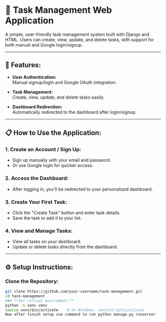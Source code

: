 # 📝 Task Management Web Application

A simple, user-friendly task management system built with Django and HTML. Users can create, view, update, and delete tasks, with support for both manual and Google login/signup.

---

## 🚀 **Features:**

- **User Authentication:**  
  Manual signup/login and Google OAuth integration.
  
- **Task Management:**  
  Create, view, update, and delete tasks easily.

- **Dashboard Redirection:**  
  Automatically redirected to the dashboard after login/signup.

---

## 📋 **How to Use the Application:**

### 1. **Create an Account / Sign Up:**
   - Sign up manually with your email and password.
   - Or use Google login for quicker access.

### 2. **Access the Dashboard:**
   - After logging in, you'll be redirected to your personalized dashboard.

### 3. **Create Your First Task:**
   - Click the "Create Task" button and enter task details.
   - Save the task to add it to your list.

### 4. **View and Manage Tasks:**
   - View all tasks on your dashboard.
   - Update or delete tasks directly from the dashboard.

---

## ⚙️ **Setup Instructions:**

### **Clone the Repository:**
   ```bash
   git clone https://github.com/your-username/task-management.git
   cd task-management
### **Set virtual enviroment:**
  python -m venv venv
  source venv/bin/activate    # On Windows: venv\Scripts\activate
  Now after finish setup use command to run python manage.py runserver
